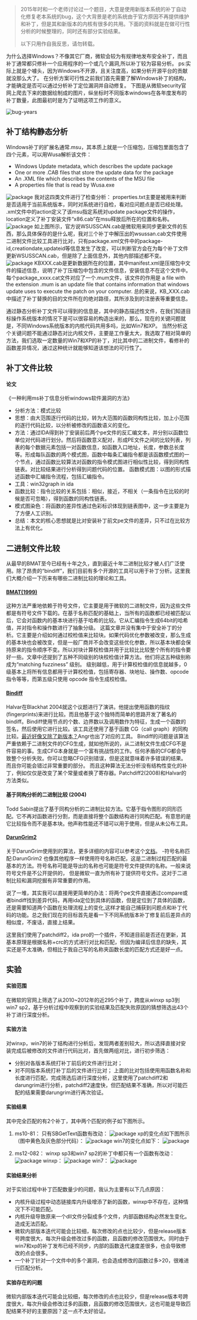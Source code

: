 > 2015年时和一个老师讨论过一个题目，大意是使用新版本系统的补丁自动化修复老本系统的bug，这个大背景是老的系统由于官方原因不再提供维护和补丁，但是其和新版本的内核有很多的共用。下面的资料就是在做可行性分析的时候整理的，同时还有部分实验结果。
>
> 以下只用作自我反思，请勿转载。

为什么选择Windows？不像其它厂商，微软会较为有规律地发布安全补丁，而且补丁通常都只修补一个应用程序的一个或几个漏洞,所以补丁较为容易分析。
ps:实际上就是个噱头，因为Windows不开源，且关注度高，如果分析开源平台的贡献就没那么大了。
在分析方案可行性之前我们首先需要了解Windows补丁的结构，才能确定是否可以通过分析补丁定位漏洞并自动修复。
下图是从微软security官网上爬去下来的数据绘制成的图片，纵坐标时不同版本windows在各年度发布的补丁数量，此图最初时是为了证明这项工作的意义。

![bug-years](/img/in-post/post-patch-repair/bug-years.png)

## 补丁结构静态分析

Windows补丁的扩展名通常.msu，其本质上就是一个压缩包，压缩包里面包含了四个元素，可以用Wusa解析该文件：
- Windows Update metadata, which describes the update package
- One or more .CAB files that store the update data for the package
- An .XML file which describes the contents of the MSU file
- A properties file that is read by Wusa.exe

![package](/img/in-post/post-patch-repair/update-metadata.png)
我对这四类文件进行了检查分析：
properties.txt主要是被用来判断是否适用于当前系统版本，同时对系统进行自检，看对应问题点是否已经处理。
.xml文件中的action定义了该msu指定系统对update package文件的操作，location定义了补丁安装文件“x86.cab”在msu释放后所在的位置和名称。
![package](/img/in-post/post-patch-repair/wusa.png)
如上图所示，官方说WSUSSCAN.cab是微软用来同步更新文件的东西，那么具体保存的是什么呢，我对三个补丁中解压出的wsussan.cab文件使用二进制文件比较工具进行比对，只有package.xml文件中的package-id,creationdate,updateid等信息发生了改变，可以判断官方会在为每个补丁文件更新WSUSSCAN.cab，但是除了上面信息外，其他内部描述都不变。
![package](/img/in-post/post-patch-repair/kbxxx.png)
KBXXX.cab是更新数据所在的位置，其中manifest.xml是压缩包中文件的描述信息，说明了补丁压缩包中包含的文件信息，安装信息不在这个文件中。每个package_xxxx.cat文件对应了一个.mum文件，该文件的作用是
a file with the extension .mum is an update file that contains information that windows update uses to execute the patch on your computer.
总的来说，KB_XXX.cab中描述了补丁替换的目的文件所在的绝对路径，其所涉及到的注册表等重要信息。

通过静态分析补丁文件可以得到的信息是，其中的静态描述性文件，在我们知道目标操作系统版本的情况下是可以很容易的构造出来的，那么，现在的关键问题就是，不同Windows系统版本的内核代码共用多吗，比如Win7和XP。
当然分析这个关键问题不能通过静态对比内核文件，主要是工作量太大，我选取了相对简单的方法，我们选取一定数量的Win7和XP的补丁，对比其中的二进制文件，看修补的函数差异情况，通过这种统计就能够知道该想法的可行性了。

## 补丁文件比较

#### 论文
《一种利用ms补丁信息分析windows软件漏洞的方法》
- 分析方法：模式比较
- 思想：由大范围逐行代码的比较，转为大范围的函数同构性比较，加上小范围的逐行代码比较，以分析被修改的函数语义的变化。
- 方法：通过IDA得到补丁安装前后两个pe文件的反汇编文本，并分别以函数位单位对代码进行划分。然后将函数意义配对，形成PE文件之间的比较列表，列表的每个数据元素包括一对函数信息，如函数入口地址，长度，参数总长度等。形成每队函数的两个模式图，函数中每条汇编指令都是该函数模式图的一个节点，通过函数比较算法对函数的指令模式图进行相似性比较，得到同构性链表。对比较结果进行分析得到问题代码的位置。
函数模式图：以图的形式描述函数中汇编指令流程，包括汇编指令。
- 工具：win32graph in ida
- 函数比较：指令比较的关系包括：相似，接近，不相关（一条指令在比较的时候是否可忽略），得到函数的同构性链表。
- 模式图染色：将函数的差异性通过色彩标识体现到链表图中，这一步主要是为了方便人工识别。
- 总结：本文的核心思想就是比对安装补丁前文pe文件的差异，只不过在比较方法上有优化。

## 二进制文件比较

从最早的BMAT至今已经有十年之久，直到最近十年二进制比较才被人们广泛使用。除了昂贵的“bindiff”，我们目前有多个开源的工具可以用于补丁分析。这里我们大概介绍一下历来有哪些二进制比较的理论和工具。

#### [BMAT(1999)](https://www.jilp.org/vol2/v2paper2.pdf)
这种方法严重地依赖于符号文件，它主要是用于微软的二进制文件，因为这些文件都是有符号文件下载的。在基于名称匹配的基础上，当所有的函数都已经被匹配以后，它会对函数内的基本块进行基于哈希的比较。它从汇编指令生成64bit的哈希值，并对指令和操作数进行了抽象分级。
这篇文章并没有集中于安全补丁的分析。它主要是介绍如何通过校检值来比较块。如果代码优化参数被改变，那么生成的基本块也会被改变，但是一般厂商并不会改变这些优化参数，所以基本块都会保持原来的指令顺序不变。所以对块计算校检值并用于比较比比较整个所有的指令要好一些。文章中还提到了五种不同级别的块校检值计算方法。他们将这五种级别称成为“matching fuzziness” 级别。
级别越低，用于计算校检值的信息就越多，0 级基本上将所有信息都用于计算校检值，包括寄存器、块地址、操作数、opcode 指令等等，而第五级只使用 opcode 指令生成校检值。

#### [Bindiff](https://static.googleusercontent.com/media/www.zynamics.com/en//downloads/bindiffsstic05-1.pdf)
Halvar在Blackhat 2004就这个议题进行了演讲。他提出使用函数的指纹(fingerprints)来进行比较。而且他基于这个独特而简单的思路开发了著名的 bindiff。Bindiff使用节点的个数、边界数以及调用数作为特征，生成一个函数的签名，然后使用它进行比较。该工具还使用了基于函数 CG（call graph）的同构比较。[最近好像又除了新版本？](https://blog.csdn.net/fjh658/article/details/77646526)Angr也出了对应的工具。
Bindiff的问题是该算法严重依赖于二进制文件的CFG生成，就如他所说的，从二进制文件生成CFG不是件容易的事。生成CFG本身就是一个富有挑战性的工作。任何矛盾的CFG都会导致整个分析失败。你可以忽略CFG识别错误，但是这就意味着许多错误的结果。而且你可能会错过非常重要的部分。
而且这种算法无法分析没有结构性变化的补丁，例如仅仅是改变了某个常量或者换了寄存器。Patchdiff2(2008)和Halvar的方法类似。

#### 基于同构分析的二进制比较 (2004)
Todd Sabin提出了基于同构分析的二进制比较方法。它基于指令图形的同形匹配。它不再对函数进行分割，而是直接将整个函数结构进行同构匹配。有意思的是它比较指令而不是基本块。他声称性能还不错可以用于使用，但是从未公布工具。

#### [DarunGrim2](http://www.darungrim.org/)
关于DarunGrim使用到的算法，更多详细的内容可以参考这个[文档](/img/in-post/post-patch-repair/patch.pdf)。
-符号名称匹配:DarunGrim2 也像其他程序一样使用符号名称匹配，这是二进制过程匹配的最基本的方法。符号名称可能是导出的名称也可能是符号文件提供的名称。一般来说符号文件是不公开提供的， 但是微软一直为所有补丁提供符号文件。这对于二进制比较和漏洞挖掘有非常重要的作用。

说了一堆，其实我可以直接用更简单的办法：将两个pe文件直接通过compare或者bindiff找到差异代码，再用ida定位到具体的函数，但是定位到了具体的函数，还是需要知道两个函数在处理流程上的变化,这样才能自己捕获到问题点和补丁代码的功能。总之我们现在的目标首先是看一下不同系统版本补丁修复前后差异点的相似度，不废话，直接上结果。

这里我们使用了patchdiff2，ida pro的一个插件，不知道目前是否还在更新，其基本原理是根据名称+crc的方式进行对比和匹配，但因为编译后信息的缺失，其实还是不太准确，但相比于我自己写的名称夹函数长度的匹配方式还是好一点。

## 实验

#### 实验范围
在微软的官网上筛选了从2010~2012年的近295个补丁，跨度从winxp sp3到win7 sp2，基于分析过程中观察到的实验结果及匹配失败原因的猜想筛选出43个补丁进行深度分析。

#### 实验方法
对winxp，win7的补丁结构进行分析后，发现两者差别较大，所以选择直接对安装完成后被修改的文件进行代码比对，首先做两组对比，进行初步筛选：
- 分别对各版本系统打补丁前后的文件进行比对；
- 对不同版本系统打补丁后的文件进行比对；
上面的比对包括使用用函数名称和长度进行匹配，完成筛选后进行深度分析，这里使用了patchdiff2和darungrim进行分析，patchdiff2速度快，但匹配结果不准确，所以对可能匹配的结果需要darungrim进行再次验证。

#### 实验结果
其中完全匹配的有2个补丁，其中两个匹配的例子如下图所示。
1. ms10-81：
只有SBGetText函数有改动：
![package](/img/in-post/post-patch-repair/1.jpg)
xp的变化点如下图所示（图中黄色及灰色部分代码）：
![package](/img/in-post/post-patch-repair/2.jpg)
win7的变化点如下：
![package](/img/in-post/post-patch-repair/3.jpg)

2. ms12-082：
winxp sp3和win7 sp2的补丁中都只有一个函数有改动：
![package](/img/in-post/post-patch-repair/4.jpg)
winxp：
![package](/img/in-post/post-patch-repair/5.jpg)
win7：
![package](/img/in-post/post-patch-repair/6.jpg)

#### 实验结果分析
对于实验过程中补丁匹配数量少的问题，我认为主要有以下几点原因：
- 内核升级过程中动态链接库内升级增添了新的函数，winxp中不存在，这种情况下不可能匹配。
- 内核升级导致原来一个dll文件分裂成多个文件，内部函数结构必然发生变化。造成无法匹配。
- 微软内部版本迭代可能会比较细，每次修改的点也比较少，但是release版本号跨度很大，每次升级会修改过多的函数，且函数的修改范围很大。同时由于win7和xp的补丁发布已经不同步，内部的函数迭代速度差很多，也会导致修改的点会很多。
- 一个补丁针对一个文件中的多个漏洞，也会造成修改的函数过多>20，很难进行匹配分析。

#### 实验存在的问题
微软内部版本迭代可能会比较细，每次修改的点也比较少，但是release版本号跨度很大，每次升级会修改过多的函数，且函数的修改范围很大，这也可能是导致匹配结果不好的主要原因？这一点不太好验证。
 
